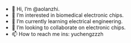 - 👋 Hi, I’m @aolanzhi.
- 👀 I’m interested in biomedical electronic chips.
- 🌱 I’m currently learning electrical engineering.
- 💞️ I’m looking to collaborate on electronic chips.
- 📫 How to reach me ins: yuchengzzzh

<!---
aolanzhi/aolanzhi is a ✨ special ✨ repository because its `README.md` (this file) appears on your GitHub profile.
You can click the Preview link to take a look at your changes.
--->
